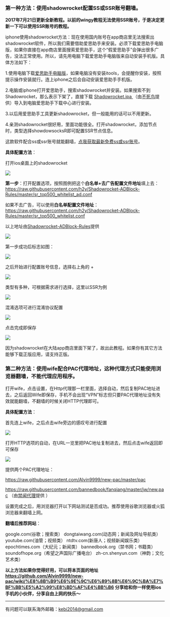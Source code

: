 
### 第一种方法：使用shadowrocket配置SS或SSR账号翻墙。

**2017年7月21日更新全新教程。以前的wingy教程无法使用SSR账号，于是决定更新一下可以使用SSR账号的教程。**

iphone使用shadowrocket方法：现在使用国内账号在app商店里无法搜索出shadowrocket软件，所以我们需要借助爱思助手来安装。必须下载爱思助手电脑版，如果你直接在app商店里面搜索爱思助手，这个“假爱思助手”会弹出很多广告，没法正常使用。所以，请先用电脑下载爱思助手电脑版来自动安装手机版。具体方法如下：


1.使用电脑下载[爱思助手电脑版](https://www.i4.cn/)，如果电脑没有安装itools，会提醒你安装，按照提示操作安装就行。连上iphone之后会自动安装爱思助手手机版。

2.电脑或iphone打开爱思助手，搜索shadowrocket并安装。如果搜索不到 Shadowrocket，那么表示下架了，直接下载 [Shadowrocket.ipa ](https://dn-shimo-attachment.qbox.me/PIWXTrtpVRovHtTd/Shadowrocket_2.1.9.ipa) （由[不死鸟](https://lai.yuweining.cn/archives/379/)提供）导入到电脑爱思助手下载中心进行安装。

3.以后用爱思助手工具更新shadowrocket，但一般能用的话可以不用更新。

4.亲测shadowrocket很好用，里面功能很全。打开shadowrocket，添加节点时，类型选择showdowsocksR即可配置SSR节点信息。

这款软件配合ss或ssr账号就能翻墙，[点我获取最新免费ss或ssr账号](https://github.com/Alvin9999/new-pac/wiki/ss%E5%85%8D%E8%B4%B9%E8%B4%A6%E5%8F%B7)。

**具体配置方法**：

打开ios桌面上的shadowrocket

![](https://raw.githubusercontent.com/Alvin9999/pac2/master/iosss0.png)

**第一步**：打开配置选项，按照图例把这个**白名单+去广告配置文件地址**填上去：https://raw.githubusercontent.com/h2y/Shadowrocket-ADBlock-Rules/master/sr_top500_whitelist_ad.conf

如果不去广告，可以使用**白名单配置文件地址**：https://raw.githubusercontent.com/h2y/Shadowrocket-ADBlock-Rules/master/sr_top500_whitelist.conf

以上地址由[Shadowrocket-ADBlock-Rules](https://github.com/h2y/Shadowrocket-ADBlock-Rules)提供

![](https://raw.githubusercontent.com/Alvin9999/pac2/master/iosss001.jpg)

第一步成功后标志如图：

![](https://raw.githubusercontent.com/Alvin9999/pac2/master/iosss002.PNG)


之后开始进行配置账号信息，选择右上角的 + 

![](https://raw.githubusercontent.com/Alvin9999/pac2/master/iosss1.png)


类型有多种，可根据需求进行选择，这里以SSR为例

![](https://raw.githubusercontent.com/Alvin9999/pac2/master/iosss2.png)

混淆选项可进行混淆协议配置

![](https://raw.githubusercontent.com/Alvin9999/pac2/master/iosss3.png)

点击完成即保存

![](https://raw.githubusercontent.com/Alvin9999/pac2/master/iosss4.png)


因为shadowrocket在大陆app商店里面下架了，故出此教程。如果你有其它方法能够下载正版应用，请支持正版。

### 第二种方法：使用wife配合PAC代理地址，这种代理方式只能使用浏览器翻墙，不能代理应用程序。

打开wife，点击设置，在Http代理那一栏里面，选择自动，然后复制PAC地址进去，之后返回Wife即保存，手机不会出现“VPN”标志但只要PAC代理地址没有失效就能翻墙，不翻墙的时候关闭HTTP代理即可。

**具体配置方法**：

首先连上wife，之后点击wife旁边的感叹号进行配置

![](https://raw.githubusercontent.com/Alvin9999/pac2/master/iospac3.png)

打开HTTP选项的自动，在URL一览里把PAC地址复制进去，然后点击wife返回即可保存

![](https://raw.githubusercontent.com/Alvin9999/pac2/master/iospac4.png)

提供两个PAC代理地址：

https://raw.githubusercontent.com/Alvin9999/new-pac/master/pac

https://raw.githubusercontent.com/bannedbook/fanqiang/master/jw/new.pac （由[禁闻代理](https://github.com/bannedbook/fanqiang/wiki/pacfq)提供 ）

设置完成之后，用浏览器打开以下网站测试是否成功。推荐使用谷歌浏览器或火狐浏览器来翻墙上网。

**翻墙后推荐网站**：

google.com(谷歌；搜索类） dongtaiwang.com(动态网；新闻及网址导航类） youtube.com(油管；视频类） ntdtv.com(新唐人；视频新闻娱乐类） epochtimes.com（大纪元；新闻类） bannedbook.org（禁书网；书籍类） soundofhope.org（希望之声国际广播电台） zh-cn.shenyun.com（神韵；文化艺术类）

**以上方法如果你觉得好用，可以将本页面的地址 https://github.com/Alvin9999/new-pac/wiki/%E8%8B%B9%E6%9E%9C%E6%89%8B%E6%9C%BA%E7%BF%BB%E5%A2%99%E8%BD%AF%E4%BB%B6 分享给和你一样使用ios手机的小伙伴，分享自由上网的快乐～**

***


有问题可以联系海外邮箱：kebi2014@gmail.com

